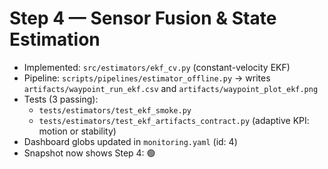 # Step 4 — Sensor Fusion & State Estimation

- Implemented: `src/estimators/ekf_cv.py` (constant-velocity EKF)
- Pipeline: `scripts/pipelines/estimator_offline.py` → writes `artifacts/waypoint_run_ekf.csv` and `artifacts/waypoint_plot_ekf.png`
- Tests (3 passing): 
  - `tests/estimators/test_ekf_smoke.py`
  - `tests/estimators/test_ekf_artifacts_contract.py` (adaptive KPI: motion or stability)
- Dashboard globs updated in `monitoring.yaml` (id: 4)
- Snapshot now shows Step 4: 🟢
